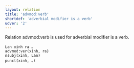 ```yaml
---
layout: relation
title: 'advmod:verb'
shortdef: 'adverbial modifier is a verb'
udver: '2'
---
```


Relation advmod:verb is used for adverbial modifier is a verb.

~~~ sdparse
Lan xinh ra 。
advmod:ver(xinh, ra)
nsubj(xinh, Lan)
punct(xinh, 。)
~~~

<!-- Interlanguage links updated Po lis 14 15:35:05 CET 2022 -->
